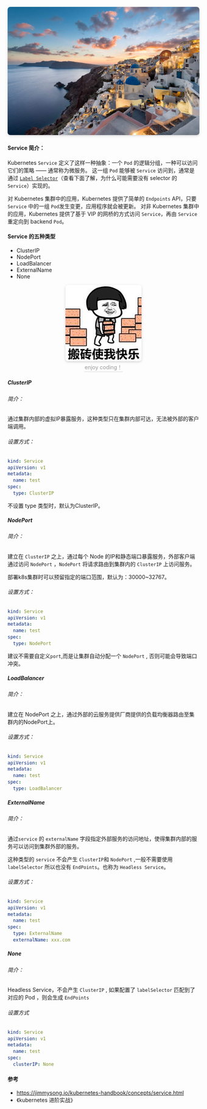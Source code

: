 <center>
    <img style="border-radius: 0.5125em;
    box-shadow: 0 2px 4px 0 rgba(34,36,38,.12),0 2px 10px 0 rgba(34,36,38,.08);"
    src="../images/bb283e21bade4a66914e445a071a18b.jpg">
</center>

#### Service 简介：

Kubernetes `Service` 定义了这样一种抽象：一个 `Pod` 的逻辑分组，一种可以访问它们的策略 —— 通常称为微服务。 这一组 `Pod` 能够被 `Service` 访问到，通常是通过 [`Label Selector`](https://kubernetes.io/docs/concepts/overview/working-with-objects/labels/#label-selectors)（查看下面了解，为什么可能需要没有 selector 的 `Service`）实现的。

对 Kubernetes 集群中的应用，Kubernetes 提供了简单的 `Endpoints` API，只要 `Service` 中的一组 `Pod`发生变更，应用程序就会被更新。 对非 Kubernetes 集群中的应用，Kubernetes 提供了基于 VIP 的网桥的方式访问 `Service`，再由 `Service` 重定向到 backend `Pod`。

#### Service 的五种类型 

- ClusterIP
- NodePort
- LoadBalancer
- ExternalName
- None

<center>
    <img style="border-radius: 0.5125em;
    box-shadow: 0 2px 4px 0 rgba(34,36,38,.12),0 2px 10px 0 rgba(34,36,38,.08);"
    src="../images/1558083780164.png">
    <br>
    <div style="color:orange; border-bottom: 1px solid #d9d9d9;
    display: inline-block;
    color: #999;
    padding: 2px;">enjoy coding！</div>
</center>

##### ClusterIP

###### 简介：

通过集群内部的虚拟IP暴露服务，这种类型只在集群内部可达，无法被外部的客户端调用。

###### 设置方式：

```yaml
kind: Service
apiVersion: v1
metadata:
  name: test
spec:
  type: ClusterIP
```

不设置 type 类型时，默认为ClusterIP。

##### NodePort

###### 简介：

建立在 `ClusterIP` 之上，通过每个 Node 的IP和静态端口暴露服务，外部客户端通过访问 `NodePort` ，`NodePort`  将请求路由到集群内的 `ClusterIP` 上访问服务。

部署k8s集群时可以预留指定的端口范围，默认为：30000~32767。

###### 设置方式：

```yaml
kind: Service
apiVersion: v1
metadata:
  name: test
spec:
  type: NodePort
```

建议不需要自定义`port`,而是让集群自动分配一个 `NodePort` , 否则可能会导致端口冲突。

##### LoadBalancer

###### 简介：

建立在 NodePort 之上，通过外部的云服务提供厂商提供的负载均衡器路由至集群内的NodePort上。

###### 设置方式：

```yaml
kind: Service
apiVersion: v1
metadata:
  name: test
spec:
  type: LoadBalancer
```

##### ExternalName

###### 简介：

通过`service` 的 `externalName` 字段指定外部服务的访问地址，使得集群内部的服务可以访问到集群外部的服务。

这种类型的 `service` 不会产生 `ClusterIP`和 `NodePort` ,一般不需要使用 `labelSelector` 所以也没有 `EndPoints`。也称为 `Headless Service`。

###### 设置方式：

```yaml
kind: Service
apiVersion: v1
metadata:
  name: test
spec:
  type: ExternalName
  externalName: xxx.com
```

##### None

###### 简介：

Headless Service，不会产生 `ClusterIP` , 如果配置了 `labelSelector` 匹配到了对应的 Pod ，则会生成 `EndPoints`

###### 设置方式

```yaml
kind: Service
apiVersion: v1
metadata:
  name: test
spec:
  clusterIP: None
```

#### 参考

- <https://jimmysong.io/kubernetes-handbook/concepts/service.html>
- 《kubernetes 进阶实战》